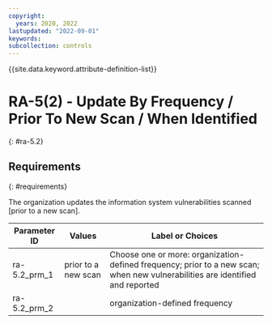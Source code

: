 ```yaml
---
copyright:
  years: 2020, 2022
lastupdated: "2022-09-01"
keywords: 
subcollection: controls
---
```



{{site.data.keyword.attribute-definition-list}}


# RA-5(2) - Update By Frequency / Prior To New Scan / When Identified
{: #ra-5.2}

## Requirements
{: #requirements}

The organization updates the information system vulnerabilities scanned [prior to a new scan].

| Parameter ID | Values | Label or Choices |
|---|---|---|
| ra-5.2_prm_1 | prior to a new scan | Choose one or more: organization-defined frequency; prior to a new scan; when new vulnerabilities are identified and reported |
| ra-5.2_prm_2 |  | organization-defined frequency |